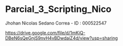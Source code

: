 # Parcial_3_Scripting_Nico


Jhohan Nicolas Sedano Correa - ID : 000522547

https://drive.google.com/file/d/1mKiQ-DBeN6sQeGnjS9nvH4vBDwdaiZ4d/view?usp=sharing
